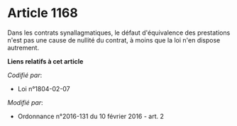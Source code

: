 # Article 1168

Dans les contrats synallagmatiques, le défaut d'équivalence des prestations n'est pas une cause de nullité du contrat, à
moins que la loi n'en dispose autrement.

**Liens relatifs à cet article**

_Codifié par_:

  - Loi n°1804-02-07

_Modifié par_:

  - Ordonnance n°2016-131 du 10 février 2016 - art. 2
